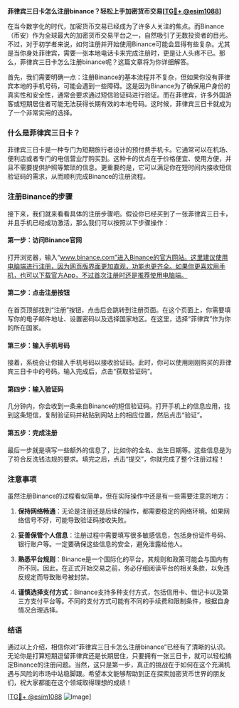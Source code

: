 **菲律宾三日卡怎么注册binance？轻松上手加密货币交易[[TG💪+ @esim1088](https://t.me/s/esim1088)]**

在当今数字化的时代，加密货币交易已经成为了许多人关注的焦点。而Binance（币安）作为全球最大的加密货币交易平台之一，自然吸引了无数投资者的目光。不过，对于初学者来说，如何注册并开始使用Binance可能会显得有些复杂。尤其是当你身处菲律宾，需要一张本地电话卡来完成注册时，更是让人头疼不已。那么，菲律宾三日卡怎么注册binance呢？这篇文章将为你详细解答。

首先，我们需要明确一点：注册Binance的基本流程并不复杂，但如果你没有菲律宾本地的手机号码，可能会遇到一些障碍。这是因为Binance为了确保用户身份的真实性和安全性，通常会要求通过短信验证码进行验证。而在菲律宾，许多外国游客或短期居住者可能无法获得长期有效的本地号码。这时候，菲律宾三日卡就成为了一个非常实用的选择。

### 什么是菲律宾三日卡？

菲律宾三日卡是一种专门为短期旅行者设计的预付费手机卡。它通常可以在机场、便利店或者专门的电信营业厅购买到。这种卡的优点在于价格便宜、使用方便，并且不需要提供护照等繁琐的信息。更重要的是，它可以满足你在短时间内接收短信验证码的需求，从而顺利完成Binance的注册流程。

### 注册Binance的步骤

接下来，我们就来看看具体的注册步骤吧。假设你已经买到了一张菲律宾三日卡，并且手机已经成功激活，那么我们可以按照以下步骤操作：

#### 第一步：访问Binance官网

打开浏览器，输入“www.binance.com”进入Binance的官方网站。这里建议使用电脑端进行注册，因为网页版界面更加直观，功能也更齐全。如果你更喜欢用手机，也可以下载官方App，不过首次注册时还是推荐使用电脑端。

#### 第二步：点击注册按钮

在首页顶部找到“注册”按钮，点击后会跳转到注册页面。在这个页面上，你需要填写你的电子邮件地址、设置密码以及选择国家地区。在这里，选择“菲律宾”作为你的所在国家。

#### 第三步：输入手机号码

接着，系统会让你输入手机号码以接收验证码。此时，你可以使用刚刚购买的菲律宾三日卡中的号码。输入完成后，点击“获取验证码”。

#### 第四步：输入验证码

几分钟内，你会收到一条来自Binance的短信验证码。打开手机上的信息应用，找到这条短信，复制验证码并粘贴到网站上的相应位置，然后点击“验证”。

#### 第五步：完成注册

最后一步就是填写一些额外的信息了，比如你的全名、出生日期等。这些信息是为了符合反洗钱法规的要求。填完之后，点击“提交”，你就完成了整个注册过程！

### 注意事项

虽然注册Binance的过程看似简单，但在实际操作中还是有一些需要注意的地方：

1. **保持网络畅通**：无论是注册还是后续的操作，都需要稳定的网络环境。如果网络信号不好，可能导致验证码接收失败。
   
2. **妥善保管个人信息**：注册过程中需要填写很多敏感信息，包括身份证件号码、银行账户等。一定要确保这些信息的安全，避免泄露给他人。

3. **熟悉平台规则**：Binance是一个国际化的平台，其规则和政策可能会与国内有所不同。因此，在正式开始交易之前，务必仔细阅读平台的相关条款，以免违反规定而导致账号被封禁。

4. **谨慎选择支付方式**：Binance支持多种支付方式，包括信用卡、借记卡以及第三方支付平台等。不同的支付方式可能有不同的手续费和限制条件，根据自身情况合理选择。

### 结语

通过以上介绍，相信你对“菲律宾三日卡怎么注册binance”已经有了清晰的认识。无论你是打算短期逗留菲律宾还是长期居住，只要拥有一张三日卡，就可以轻松搞定Binance的注册问题。当然，这只是第一步，真正的挑战在于如何在这个充满机遇与风险的市场中站稳脚跟。希望本文能够帮助到正在探索加密货币世界的朋友们，祝大家都能在这个领域取得理想的成绩！

[[TG💪+ @esim1088](https://t.me/s/esim1088) ![Image](https://i.postimg.cc/4NQfJmqS/Snipaste-2025-05-13-00-14-12.png)]